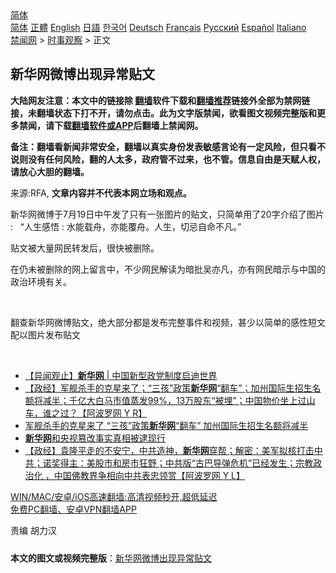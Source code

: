  <!-- 面包屑导航 --> <div class="breadcrumb"><!-- GTranslate: https://gtranslate.io/ -->  <div class="switcher notranslate">  <div class="selected">  <a href="#" onclick="return false;"> 简体</a>  </div>  <div class="option">  <a href="https://www.bannedbook.org" onclick="doGTranslate('zh-CN|zh-CN');jQuery('div.switcher div.selected a').html(jQuery(this).html());return false;" title="简体中文" class="nturl selected"> 简体</a>  <a href="https://www.bannedbook.org/zh-tw/" onclick="doGTranslate('zh-CN|zh-TW');jQuery('div.switcher div.selected a').html(jQuery(this).html());return false;" title="繁體中文" class="nturl"> 正體</a>  <a href="https://www.bannedbook.org/en/" onclick="doGTranslate('zh-CN|en');jQuery('div.switcher div.selected a').html(jQuery(this).html());return false;" title="English" class="nturl"> English</a>  <a href="https://www.bannedbook.org/ja/" onclick="doGTranslate('zh-CN|ja');jQuery('div.switcher div.selected a').html(jQuery(this).html());return false;" title="日本語" class="nturl"> 日語</a>  <a href="https://www.bannedbook.org/ko/" onclick="doGTranslate('zh-CN|ko');jQuery('div.switcher div.selected a').html(jQuery(this).html());return false;" title="한국어" class="nturl"> 한국어</a>  <a href="https://www.bannedbook.org/de/" onclick="doGTranslate('zh-CN|de');jQuery('div.switcher div.selected a').html(jQuery(this).html());return false;" title="Deutsch" class="nturl"> Deutsch</a>  <a href="https://www.bannedbook.org/fr/" onclick="doGTranslate('zh-CN|fr');jQuery('div.switcher div.selected a').html(jQuery(this).html());return false;" title="Français" class="nturl"> Français</a>  <a href="https://www.bannedbook.org/ru/" onclick="doGTranslate('zh-CN|ru');jQuery('div.switcher div.selected a').html(jQuery(this).html());return false;" title="Русский" class="nturl"> Русский</a>  <a href="https://www.bannedbook.org/es/" onclick="doGTranslate('zh-CN|es');jQuery('div.switcher div.selected a').html(jQuery(this).html());return false;" title="Español" class="nturl"> Español</a>  <a href="https://www.bannedbook.org/it/" onclick="doGTranslate('zh-CN|it');jQuery('div.switcher div.selected a').html(jQuery(this).html());return false;" title="Italiano" class="nturl"> Italiano</a>  </div>  </div>      <div class='breadcrumb-sub'><!-- Breadcrumb NavXT 6.3.0 --> <a href="https://www.bannedbook.org/" class="home">禁闻网</a> &gt; <a href="https://www.bannedbook.org/bnews/ssgc/" class="category">时事观察</a> &gt; 正文</div></div><h2>新华网微博出现异常贴文</h2> <p class="notice"><b>大陆网友注意：本文中的链接除 <a href="https://github.com/bannedbook/fanqiang" >翻墙</a>软件下载和<a href="https://github.com/killgcd/justmysocks/blob/master/README.md">翻墙推荐</a>链接外全部为禁网链接，未翻墙状态下打不开，请勿点击。此为文字版禁闻，欲看图文视频完整版和更多禁闻，请下载<a href="https://github.com/bannedbook/fanqiang">翻墙软件或APP</a>后翻墙上禁闻网。</p><p>备注：翻墙看新闻非常安全，翻墙以真实身份发表敏感言论有一定风险，但只看不说则没有任何风险，翻的人太多，政府管不过来，也不管。信息自由是天赋人权，请放心大胆的翻墙。</b></p>  <div class="entry"> <p>来源:RFA, <strong>文章内容并不代表本网立场和观点。</strong></p> <p>             </p> <p>&#26032;&#21326;&#32593;&#24494;&#21338;&#20110;7&#26376;19&#26085;&#20013;&#21320;&#21457;&#20102;&#21482;&#26377;&#19968;&#24352;&#22270;&#29255;&#30340;&#36148;&#25991;&#65292;&#21482;&#31616;&#21333;&#29992;&#20102;20&#23383;&#20171;&#32461;&#20102;&#22270;&#29255; :&#160;&#160; &#8220;&#20154;&#29983;&#24863;&#24735; : &#27700;&#33021;&#36733;&#33311;&#65292;&#20134;&#33021;&#35206;&#33311;&#12290;&#20154;&#29983;&#65292;&#20999;&#24524;&#33258;&#21629;&#19981;&#20961;&#12290;&#8221;</p>  <p>&#36148;&#25991;&#34987;&#22823;&#37327;&#32593;&#27665;&#36716;&#21457;&#21518;&#65292;&#24456;&#24555;&#34987;&#21024;&#38500;&#12290;</p> <p>&#22312;&#20173;&#26410;&#34987;&#21024;&#38500;&#30340;&#32593;&#19978;&#30041;&#35328;&#20013;&#65292;&#19981;&#23569;&#32593;&#27665;&#35299;&#35835;&#20026;&#26263;&#25209;&#21556;&#20134;&#20961;&#65292;&#20134;&#26377;&#32593;&#27665;&#26263;&#31034;&#19982;&#20013;&#22269;&#30340;&#25919;&#27835;&#29615;&#22659;&#26377;&#20851;&#12290;</p> <p>&#160;</p>  <p>&#32763;&#26597;&#26032;&#21326;&#32593;&#24494;&#21338;&#36148;&#25991;&#65292;&#32477;&#22823;&#37096;&#20998;&#37117;&#26159;&#21457;&#24067;&#23436;&#25972;&#20107;&#20214;&#21644;&#35270;&#39057;&#65292;&#29978;&#23569;&#20197;&#31616;&#21333;&#30340;&#24863;&#24615;&#30701;&#25991;&#37197;&#20197;&#22270;&#29255;&#21457;&#24067;&#36148;&#25991;</p> <p>&#160;</p> <ul class='op-related-articles' title='相关阅读'> <li><a href='https://www.bannedbook.org/bnews/baitai/20210630/1577149.html' target='_blank'>【异闻观止】<b>新华网</b> &#124; 中国新型政党制度启迪世界</a></li> <li><a href='https://www.bannedbook.org/bnews/bannedvideo/20210601/1558097.html' target='_blank'>【政经】军舰杀手的克星来了；“三孩”政策<b>新华网</b>“翻车”；加州国际生招生名额将减半；千亿大白马市值蒸发99%，13万股东“被埋”；中国物价坐上过山车，谁之过？【阿波罗网 Y R】</a></li> <li><a href='https://www.bannedbook.org/bnews/cnnews/20210601/1558075.html' target='_blank'>军舰杀手的克星来了 “三孩”政策<b>新华网</b>“翻车” 加州国际生招生名额将减半</a></li> <li><a href='https://www.bannedbook.org/bnews/ssgc/20210527/1555070.html' target='_blank'><b>新华网</b>和央视篡改事实真相被逮现行</a></li> <li><a href='https://www.bannedbook.org/bnews/bannedvideo/20210525/1553572.html' target='_blank'>【政经】袁隆平走的不安宁，中共造神，<b>新华网</b>穿帮；解密：美军拟核打击中共；诺奖得主：美股市和房市狂野；中共版“古巴导弹危机”已经发生；宗教政治化 ，中国佛教界争相向中共表忠领赏【阿波罗网 Y L】</a></li> </ul> <p class="texttj"> <a href="https://github.com/bannedbook/fanqiang/wiki/V2ray%E6%9C%BA%E5%9C%BA" target="_blank">WIN/MAC/安卓/iOS高速翻墙:高清视频秒开,超低延迟</a><br/> <a href="https://github.com/bannedbook/fanqiang/wiki/%E7%A6%81%E9%97%BB%E7%BD%91%E5%AE%89%E5%8D%93%E7%BF%BB%E5%A2%99%E6%96%B0%E9%97%BBAPP" target="_blank">免费PC翻墙、安卓VPN翻墙APP</a></p> <p>&#36131;&#32534; &#32993;&#21147;&#27721;</p><a name='sharetosocial'></a>  <div style="margin-bottom:5px;padding-bottom:5px;clear:both"> <div id="archive-pix-1" class="banner-ads"> <!-- AuctionX Display platform tag START --> <div id="26318x728x90x621x_ADSLOT2" clicktrack="%%CLICK_URL_ESC%%"></div> <!-- AuctionX Display platform tag END --> </div> <div id="archive-pix-2" class="banner-ads"> <!-- AuctionX Display platform tag START --> <div id="26315x300x250x621x_ADSLOT2" clicktrack="%%CLICK_URL_ESC%%"></div> <!-- AuctionX Display platform tag END --> </div> </div>  <div id="archive-pix-1" class="banner-ads"> <!-- AuctionX Display platform tag START --> <div id="26318x728x90x621x_ADSLOT3" clicktrack="%%CLICK_URL_ESC%%"></div> <!-- AuctionX Display platform tag END --> </div> <div><b>本文的图文或视频完整版</b>：<a href='https://www.bannedbook.org/bnews/ssgc/20210720/1590679.html'>新华网微博出现异常贴文</a></div>  </div><!--END ENTRY--> 